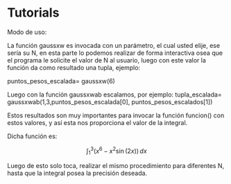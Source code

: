 # Tutorials

Modo de uso:

La función gaussxw es invocada con un parámetro, el cual usted elije, ese sería su N, en esta parte lo podemos realizar de forma interactiva osea que el programa le solicite el valor de N al usuario, luego con este valor la función da como resultado una tupla, ejemplo:

puntos_pesos_escalada= gaussxw(6)

Luego con la función gaussxwab escalamos, por ejemplo: tupla_escalada= gaussxwab(1,3,puntos_pesos_escalada[0], puntos_pesos_escalados[1])

Estos resultados son muy importantes para invocar la función funcion() con estos valores, y así esta nos proporciona el valor de la integral.

Dicha función es:

$$
\int_1^3 \left( x^6 - x^2 \sin(2x) \right) \, dx
$$
 
Luego de esto solo toca, realizar el mismo procedimiento para diferentes N, hasta que la integral posea la precisión deseada.

